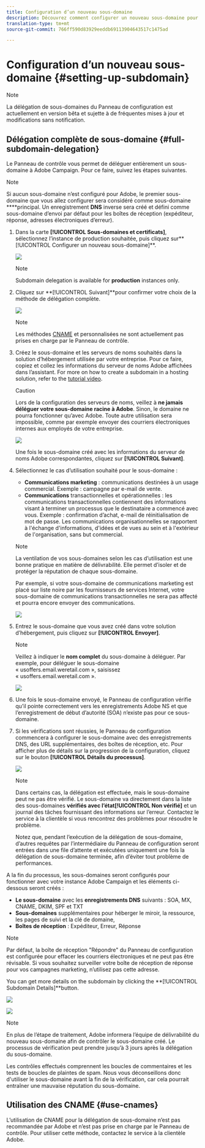 ```yaml
---
title: Configuration d’un nouveau sous-domaine
description: Découvrez comment configurer un nouveau sous-domaine pour vos instances de campagne
translation-type: tm+mt
source-git-commit: 766ff590d83929eeddb69113904643517c1475ad

---
```



# Configuration d’un nouveau sous-domaine {#setting-up-subdomain}

>[!NOTE]
>
>La délégation de sous-domaines du Panneau de configuration est actuellement en version bêta et sujette à de fréquentes mises à jour et modifications sans notification.

## Délégation complète de sous-domaine {#full-subdomain-delegation}

Le Panneau de contrôle vous permet de déléguer entièrement un sous-domaine à Adobe Campaign. Pour ce faire, suivez les étapes suivantes.

>[!NOTE]
>
>Si aucun sous-domaine n’est configuré pour Adobe, le premier sous-domaine que vous allez configurer sera considéré comme sous-domaine ****principal.
>Un enregistrement **DNS** inverse sera créé et défini comme sous-domaine d’envoi par défaut pour les boîtes de réception (expéditeur, réponse, adresses électroniques d’erreur).

1. Dans la carte **[!UICONTROL Sous-domaines et certificats]**, sélectionnez l’instance de production souhaitée, puis cliquez sur**[!UICONTROL  Configurer un nouveau sous-domaine]**.

   ![](assets/subdomain1.png)

   >[!NOTE]
   >
   >Subdomain delegation is available for **production** instances only.

1. Cliquez sur **[!UICONTROL Suivant]**pour confirmer votre choix de la méthode de délégation complète.

   ![](assets/subdomain3.png)

   >[!NOTE]
   >
   >Les méthodes [CNAME](#use-cnames) et personnalisées ne sont actuellement pas prises en charge par le Panneau de contrôle.

1. Créez le sous-domaine et les serveurs de noms souhaités dans la solution d’hébergement utilisée par votre entreprise. Pour ce faire, copiez et collez les informations du serveur de noms Adobe affichées dans l’assistant. For more on how to create a subdomain in a hosting solution, refer to the [tutorial video](https://video.tv.adobe.com/v/30175?captions=fre_fr).

   >[!CAUTION]
   >
   >Lors de la configuration des serveurs de noms, veillez à **ne jamais déléguer votre sous-domaine racine à Adobe**. Sinon, le domaine ne pourra fonctionner qu’avec Adobe. Toute autre utilisation sera impossible, comme par exemple envoyer des courriers électroniques internes aux employés de votre entreprise.

   ![](assets/subdomain4.png)

   Une fois le sous-domaine créé avec les informations du serveur de noms Adobe correspondantes, cliquez sur **[!UICONTROL Suivant]**.

1. Sélectionnez le cas d’utilisation souhaité pour le sous-domaine :

   * **Communications marketing** : communications destinées à un usage commercial. Exemple : campagne par e-mail de vente.
   * **Communications** transactionnelles et opérationnelles : les communications transactionnelles contiennent des informations visant à terminer un processus que le destinataire a commencé avec vous. Exemple : confirmation d’achat, e-mail de réinitialisation de mot de passe. Les communications organisationnelles se rapportent à l&#39;échange d&#39;informations, d&#39;idées et de vues au sein et à l&#39;extérieur de l&#39;organisation, sans but commercial.
   >[!NOTE]
   >
   >La ventilation de vos sous-domaines selon les cas d’utilisation est une bonne pratique en matière de délivrabilité. Elle permet d’isoler et de protéger la réputation de chaque sous-domaine.
   >
   >Par exemple, si votre sous-domaine de communications marketing est placé sur liste noire par les fournisseurs de services Internet, votre sous-domaine de communications transactionnelles ne sera pas affecté et pourra encore envoyer des communications.

   ![](assets/subdomain5.png)

1. Entrez le sous-domaine que vous avez créé dans votre solution d’hébergement, puis cliquez sur **[!UICONTROL Envoyer]**.

   >[!NOTE]
   >
   > Veillez à indiquer le **nom complet** du sous-domaine à déléguer. Par exemple, pour déléguer le sous-domaine « usoffers.email.weretail.com », saisissez « usoffers.email.weretail.com ».

   ![](assets/subdomain6.png)

1. Une fois le sous-domaine envoyé, le Panneau de configuration vérifie qu’il pointe correctement vers les enregistrements Adobe NS et que l’enregistrement de début d’autorité (SOA) n’existe pas pour ce sous-domaine.

1. Si les vérifications sont réussies, le Panneau de configuration commencera à configurer le sous-domaine avec des enregistrements DNS, des URL supplémentaires, des boîtes de réception, etc. Pour afficher plus de détails sur la progression de la configuration, cliquez sur le bouton **[!UICONTROL Détails du processus]**.

   ![](assets/subdomain7.png)

   >[!NOTE]
   >
   >Dans certains cas, la délégation est effectuée, mais le sous-domaine peut ne pas être vérifié. Le sous-domaine va directement dans la liste des sous-domaines ****vérifiés avec l’état**[!UICONTROL  Non vérifié]** et un journal des tâches fournissant des informations sur l’erreur. Contactez le service à la clientèle si vous rencontrez des problèmes pour résoudre le problème.
   >
   >Notez que, pendant l’exécution de la délégation de sous-domaine, d’autres requêtes par l’intermédiaire du Panneau de configuration seront entrées dans une file d’attente et exécutées uniquement une fois la délégation de sous-domaine terminée, afin d’éviter tout problème de performances.

A la fin du processus, les sous-domaines seront configurés pour fonctionner avec votre instance Adobe Campaign et les éléments ci-dessous seront créés :

* **Le sous-domaine** avec les **enregistrements DNS** suivants : SOA, MX, CNAME, DKIM, SPF et TXT
* **Sous-domaines** supplémentaires pour héberger le miroir, la ressource, les pages de suivi et la clé de domaine,
* **Boîtes de réception** : Expéditeur, Erreur, Réponse

>[!NOTE]
>
>Par défaut, la boîte de réception &quot;Répondre&quot; du Panneau de configuration est configurée pour effacer les courriers électroniques et ne peut pas être révisable. Si vous souhaitez surveiller votre boîte de réception de réponse pour vos campagnes marketing, n’utilisez pas cette adresse.


You can get more details on the subdomain by clicking the **[!UICONTROL Subdomain Details]**button.

![](assets/subdomain_details_general.png)

![](assets/subdomains_details_senderinfo.png)

>[!NOTE]
>
>En plus de l’étape de traitement, Adobe informera l’équipe de délivrabilité du nouveau sous-domaine afin de contrôler le sous-domaine créé. Le processus de vérification peut prendre jusqu’à 3 jours après la délégation du sous-domaine.
>
>Les contrôles effectués comprennent les boucles de commentaires et les tests de boucles de plaintes de spam. Nous vous déconseillons donc d&#39;utiliser le sous-domaine avant la fin de la vérification, car cela pourrait entraîner une mauvaise réputation du sous-domaine.

## Utilisation des CNAME {#use-cnames}

L’utilisation de CNAME pour la délégation de sous-domaine n’est pas recommandée par Adobe et n’est pas prise en charge par le Panneau de contrôle. Pour utiliser cette méthode, contactez le service à la clientèle Adobe.
